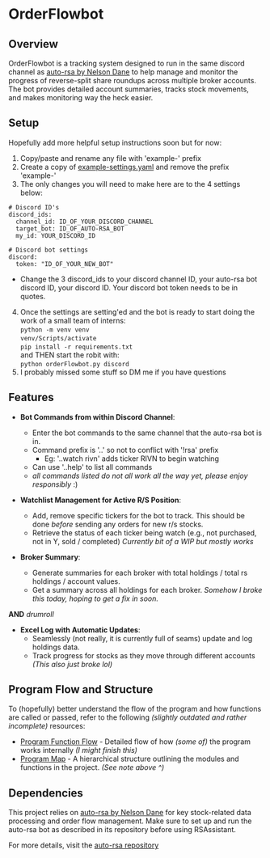 # OrderFlowbot

## Overview

OrderFlowbot is a tracking system designed to run in the same discord channel as [auto-rsa by Nelson Dane](main/program_function_flow.md) to help manage and monitor the progress of reverse-split share roundups across multiple broker accounts. The bot provides detailed account summaries, tracks stock movements, and makes monitoring way the heck easier.

## Setup

Hopefully add more helpful setup instructions soon but for now: 

1. Copy/paste and rename any file with 'example-' prefix
2. Create a copy of [example-settings.yaml](https://github.com/braydio/RSAssistant/blob/master/config/example-settings.yaml) and remove the prefix 'example-'
3. The only changes you will need to make here are to the 4 settings below:

```
# Discord ID's
discord_ids:
  channel_id: ID_OF_YOUR_DISCORD_CHANNEL
  target_bot: ID_OF_AUTO-RSA_BOT
  my_id: YOUR_DISCORD_ID

# Discord bot settings
discord:
  token: "ID_OF_YOUR_NEW_BOT"
```
 - Change the 3 discord_ids to your discord channel ID, your auto-rsa bot discord ID, your discord ID. Your discord bot token needs to be in quotes.

4. Once the settings are setting'ed and the bot is ready to start doing the work of a small team of interns:   
   `python -m venv venv`   
   `venv/Scripts/activate`   
   `pip install -r requirements.txt`   
   and THEN
   start the robit with:   
   `python orderFlowbot.py discord`   
5. I probably missed some stuff so DM me if you have questions 


## Features

- **Bot Commands from within Discord Channel**:
  - Enter the bot commands to the same channel that the auto-rsa bot is in.
  - Command prefix is '..' so not to conflict with '!rsa' prefix
    - Eg: '..watch rivn' adds ticker RIVN to begin watching
  - Can use '..help' to list all commands
  -   *all commands listed do not all work all the way yet, please enjoy responsibly* :)

- **Watchlist Management for Active R/S Position**:
  - Add, remove specific tickers for the bot to track. This should be done *before* sending any orders for new r/s stocks.
  - Retrieve the status of each ticker being watch (e.g., not purchased, not in Y, sold / completed) *Currently bit of a WIP but mostly works*
    
- **Broker Summary**:
  - Generate summaries for each broker with total holdings / total rs holdings / account values.
  - Get a summary across all holdings for each broker.
  *Somehow I broke this today, hoping to get a fix in soon.*

**AND** *drumroll*
- **Excel Log with Automatic Updates**:
  - Seamlessly (not really, it is currently full of seams) update and log holdings data.
  - Track progress for stocks as they move through different accounts *(This also just broke lol)*
  

## Program Flow and Structure

To (hopefully) better understand the flow of the program and how functions are called or passed, refer to the following *(slightly outdated and rather incomplete)* resources:

- [Program Function Flow](main/program_function_flow.md) - Detailed flow of how *(some of)* the program works internally *(I might finish this)*
- [Program Map](main/program_map.txt) - A hierarchical structure outlining the modules and functions in the project. *(See note above ^)*

## Dependencies

This project relies on [auto-rsa by Nelson Dane](main/program_function_flow.md) for key stock-related data processing and order flow management. Make sure to set up and run the auto-rsa bot as described in its repository before using RSAssistant.

For more details, visit the [auto-rsa repository](https://github.com/NelsonDane/auto-rsa/blob/main/README.md)
